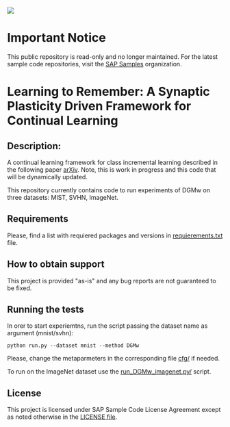![](https://img.shields.io/badge/STATUS-NOT%20CURRENTLY%20MAINTAINED-red.svg?longCache=true&style=flat)

# Important Notice
This public repository is read-only and no longer maintained. For the latest sample code repositories, visit the [SAP Samples](https://github.com/SAP-samples) organization.

# Learning to Remember: A Synaptic Plasticity Driven Framework for Continual Learning 
## Description: 
A continual learning framework for class incremental learning described in the following paper [arXiv](https://arxiv.org/abs/1904.03137).
Note, this is work in progress and this code that will be dynamically updated.

This repository currently contains code to run experiments of DGMw on three datasets: MIST, SVHN, ImageNet.
## Requirements

Please, find a list with requiered packages and versions in [requierements.txt](https://github.com/SAP/machine-learning-dgm/blob/master/requierements.txt) file.


## How to obtain support
This project is provided "as-is" and any bug reports are not guaranteed to be fixed.

## Running the tests
In orer to start experiemtns, run the script passing the dataset name as argument (mnist/svhn):
```
python run.py --dataset mnist --method DGMw
```
Please, change the metaparmeters in the corresponding file [cfg/](https://github.com/SAP/machine-learning-dgm/tree/master/cfg) if needed.

To run on the ImageNet dataset use the [run_DGMw_imagenet.py/](https://github.com/SAP/machine-learning-dgm/tree/master/run_DGMw_imagenet.py) script.
## License

This project is licensed under SAP Sample Code License Agreement except as noted otherwise in the [LICENSE file](LICENSE.md).

